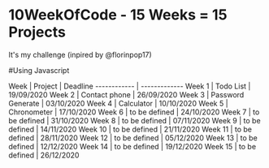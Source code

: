 # 10WeekOfCode - 15 Weeks = 15 Projects

It's my challenge (inpired by @florinpop17)

#Using Javascript

Week | Project | Deadline
------------ | -------------
Week 1 | Todo List | 19/09/2020
Week 2 | Contact phone | 26/09/2020
Week 3 | Password Generate | 03/10/2020
Week 4 | Calculator | 10/10/2020
Week 5 | Chronometer | 17/10/2020
Week 6 | to be defined | 24/10/2020
Week 7 | to be defined | 31/10/2020
Week 8 | to be defined | 07/11/2020
Week 9 | to be defined | 14/11/2020
Week 10 | to be defined | 21/11/2020
Week 11 | to be defined | 28/11/2020
Week 12 | to be defined | 05/12/2020
Week 13 | to be defined | 12/12/2020
Week 14 | to be defined | 19/12/2020
Week 15 | to be defined | 26/12/2020
